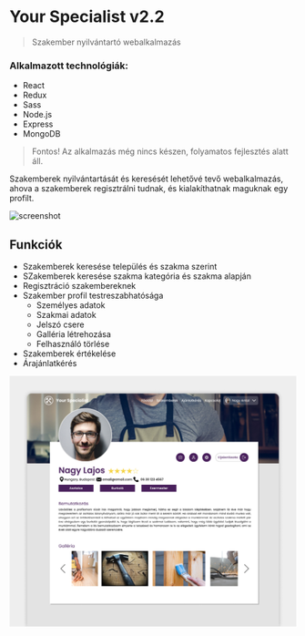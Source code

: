 # Your Specialist v2.2
> Szakember nyilvántartó webalkalmazás
### Alkalmazott technológiák:
* React
* Redux
* Sass
* Node.js
* Express
* MongoDB
> Fontos! Az alkalmazás még nincs készen, folyamatos fejlesztés alatt áll.

Szakemberek nyilvántartását és keresését lehetővé tevő webalkalmazás, ahova a szakemberek regisztrálni tudnak, és kialakíthatnak maguknak egy profilt.

![screenshot](https://github.com/Gkristof96/Your-specilist_v2/blob/master/Your-specialist_mockup_v3.png)

## Funkciók

- Szakemberek keresése település és szakma szerint
- SZakemberek keresése szakma kategória és szakma alapján
- Regisztráció szakembereknek
- Szakember profil testreszabhatósága
  - Személyes adatok
  - Szakmai adatok
  - Jelszó csere
  - Galléria létrehozása
  - Felhasználó törlése
 - Szakemberek értékelése
 - Árajánlatkérés

![screenshot](https://github.com/Gkristof96/Your-specilist_v2/blob/master/Your-specialist_mockup_v4.png)
